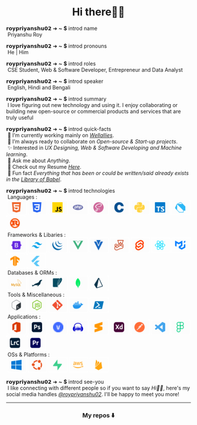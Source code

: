 <h1 align="center">Hi there👋🏻</h1>

**𝗿𝗼𝘆𝗽𝗿𝗶𝘆𝗮𝗻𝘀𝗵𝘂𝟬𝟮** ➜ **~** **$** introd name \
&nbsp;Priyanshu Roy

**𝗿𝗼𝘆𝗽𝗿𝗶𝘆𝗮𝗻𝘀𝗵𝘂𝟬𝟮** ➜ **~** **$** introd pronouns \
&nbsp;He | Him

**𝗿𝗼𝘆𝗽𝗿𝗶𝘆𝗮𝗻𝘀𝗵𝘂𝟬𝟮** ➜ **~** **$** introd roles \
&nbsp;CSE Student, Web & Software Developer, Entrepreneur and Data Analyst

**𝗿𝗼𝘆𝗽𝗿𝗶𝘆𝗮𝗻𝘀𝗵𝘂𝟬𝟮** ➜ **~** **$** introd speaker \
&nbsp;English, Hindi and Bengali

**𝗿𝗼𝘆𝗽𝗿𝗶𝘆𝗮𝗻𝘀𝗵𝘂𝟬𝟮** ➜ **~** **$** introd summary \
&nbsp;I love figuring out new technology and using it. I enjoy collaborating or building new open-source or commercial products and services that are truly useful

**𝗿𝗼𝘆𝗽𝗿𝗶𝘆𝗮𝗻𝘀𝗵𝘂𝟬𝟮** ➜ **~** **$** introd quick-facts \
&nbsp;🔭 I’m currently working mainly on _[Wellallies](https://github.com/wellallies)_. \
&nbsp;🤝 I’m always ready to collaborate on _Open-source & Start-up projects_. \
&nbsp;✨ Interested in _UX Designing, Web & Software Developing and Machine learning_. \
&nbsp;💬 Ask me about _Anything_. \
&nbsp;📄 Check out my Resume _[Here](https://drive.google.com/drive/folders/1sIvW7jsUrjzo3ycM6Kf4wF6hoH9fkB9J?usp=share_link)_. \
&nbsp;👾 Fun fact _Everything that has been or could be written/said already exists in the [Library of Babel](https://libraryofbabel.info/)_.

**𝗿𝗼𝘆𝗽𝗿𝗶𝘆𝗮𝗻𝘀𝗵𝘂𝟬𝟮** ➜ **~** **$** introd technologies \
&nbsp;Languages : \
&nbsp;<a href="https://html.spec.whatwg.org/multipage/"><img loading="lazy" src="./icons/html5.svg" title="HTML5"></a>
<a href="https://www.w3.org/TR/CSS/#css"><img loading="lazy" src="./icons/css3.svg" title="CSS3"></a>
<a href="http://www.ecma-international.org/publications-and-standards/standards/ecma-262/"><img loading="lazy" src="./icons/javascript.svg" title="Javascript"></a>
<a href="https://www.php.net/"><img loading="lazy" src="./icons/php.svg" title="PHP"></a>
<a href="https://sass-lang.com/"><img loading="lazy" src="./icons/sass.svg" title="SASS"></a>
<a href="https://www.open-std.org/jtc1/sc22/wg14/"><img loading="lazy" src="./icons/c-lang.svg" title="C Lang"></a>
<a href="https://www.python.org/"><img loading="lazy" src="./icons/python_effect-85.svg" title="Python - Learning"></a>
<a href="https://www.typescriptlang.org/"><img loading="lazy" src="./icons/typescript_effect-85.svg" title="Typescript - Learning"></a>
<a href="https://dart.dev/"><img loading="lazy" src="./icons/dart_effect-65.svg" title="Dart - Will learn soon"></a>
<a href="https://www.rust-lang.org/"><img loading="lazy" src="./icons/rust_effect-65.svg" title="Rust - Will learn soon"></a> \
&nbsp;Frameworks & Libaries : \
&nbsp;<a href="https://getbootstrap.com/"><img loading="lazy" src="./icons/bootstrap-css.svg" title="Bootstrap CSS"></a>
<a href="https://tailwindcss.com/"><img loading="lazy" src="./icons/tailwind-css.svg" title="Tailwind CSS"></a>
<a href="https://jquery.com/"><img loading="lazy" src="./icons/jquery.svg" title="Jquery"></a>
<a href="https://vuejs.org/"><img loading="lazy" src="./icons/vuejs.svg" title="VueJS"></a>
<a href="https://vuetifyjs.com/"><img loading="lazy" src="./icons/vuetifyjs.svg" title="VuetifyJS"></a>
<a href="https://jestjs.io/"><img loading="lazy" src="./icons/jestjs_effect-85.svg" title="JestJS - Learning"></a>
<a href="https://svelte.dev/"><img loading="lazy" src="./icons/sveltejs_effect-85.svg" title="SvelteJS - Learning"></a>
<a href="https://reactjs.org/"><img loading="lazy" src="./icons/reactjs_effect-65.svg" title="ReactJS - Will learn soon"></a>
<a href="https://mui.com/"><img loading="lazy" src="./icons/mui_effect-65.svg" title="MUI - Will learn soon"></a>
<a href="https://www.tensorflow.org/"><img loading="lazy" src="./icons/tensorflow_effect-65.svg" title="Tensorflow - Will learn soon"></a>
<a href="https://flutter.dev/"><img loading="lazy" src="./icons/flutter_effect-65.svg" title="Flutter - Will learn soon"></a> \
&nbsp;Databases & ORMs : \
&nbsp;<a href="https://www.mysql.com/"><img loading="lazy" src="./icons/mysql.svg" title="MySQL"></a>
<a href="https://mariadb.org/"><img loading="lazy" src="./icons/mariadb.svg" title="MariaDB"></a>
<a href="https://www.sqlite.org/"><img loading="lazy" src="./icons/sqlite.svg" title="SQLite"></a>
<a href="https://www.mongodb.com/"><img loading="lazy" src="./icons/mongodb_effect-85.svg" title="MongoDB - Learning"></a>
<a href="https://www.prisma.io/"><img loading="lazy" src="./icons/prisma_effect-65.svg" title="Prisma - Will learn soon"></a> \
&nbsp;Tools & Miscellaneous : \
&nbsp;<a href="https://www.gnu.org/software/bash/"><img loading="lazy" src="./icons/bash.svg" title="BASH"></a>
<a href="https://nodejs.org/"><img loading="lazy" src="./icons/nodejs.svg" title="NodeJS"></a>
<a href="https://git-scm.com/"><img loading="lazy" src="./icons/git.svg" title="Git"></a>
<a href="https://www.docker.com/"><img loading="lazy" src="./icons/docker_effect-85.svg" title="Docker - Learning"></a>
<a href="https://learn.microsoft.com/en-in/powershell/"><img loading="lazy" src="./icons/powershell_effect-65.svg" title="Powershell - Will learn soon"></a> \
&nbsp;Applications : \
&nbsp;<a href="https://www.microsoft.com/en/microsoft-365/microsoft-office/"><img loading="lazy" src="./icons/microsoft-office.svg" title="Microsoft Office"></a>
<a href="https://www.adobe.com/in/products/photoshop/"><img loading="lazy" src="./icons/adobe-photoshop.svg" title="Adobe Photoshop"></a>
<a href="https://www.vegascreativesoftware.com/in/vegas-pro/"><img loading="lazy" src="./icons/vegas-pro.svg" title="Vegas Pro"></a>
<a href="https://www.audacityteam.org/"><img loading="lazy" src="./icons/audacity.svg" title="Audacity"></a>
<a href="https://www.sublimetext.com/"><img loading="lazy" src="./icons/sublime-text.svg" title="Sublime Text"></a>
<a href="https://www.adobe.com/in/products/xd/"><img loading="lazy" src="./icons/adobe-xd.svg" title="Adobe XD"></a>
<a href="https://www.postman.com/"><img loading="lazy" src="./icons/postman.svg" title="Postman"></a>
<a href="https://code.visualstudio.com/"><img loading="lazy" src="./icons/vscode.svg" title="VSCode"></a>
<a href="https://www.figma.com/"><img loading="lazy" src="./icons/figma.svg" title="Figma"></a>
<a href="https://www.adobe.com/in/products/photoshop-lightroom-classic"><img loading="lazy" src="./icons/adobe-lightroom_effect-65.svg" title="Adobe Lightroom Pro - Will learn soon"></a>
<a href="https://www.adobe.com/products/premiere"><img loading="lazy" src="./icons/adobe-premiere-pro_effect-65.svg" title="Adobe Premiere Pro - Will learn soon"></a> \
&nbsp;OSs & Platforms : \
&nbsp;<a href="https://www.microsoft.com/en-in/windows/"><img loading="lazy" src="./icons/windows.svg" title="Windows"></a>
<a href="https://ubuntu.com/"><img loading="lazy" src="./icons/ubuntu.svg" title="Ubuntu"></a>
<a href="https://supabase.com/"><img loading="lazy" src="./icons/supabase_effect-65.svg" title="Supabase - Will learn soon"></a>
<a href="https://aws.amazon.com/"><img loading="lazy" src="./icons/aws_effect-65.svg" title="AWS - Will learn soon"></a>
<a href="https://firebase.google.com/"><img loading="lazy" src="./icons/firebase_effect-65.svg" title="Firebase - Will learn soon"></a>

**𝗿𝗼𝘆𝗽𝗿𝗶𝘆𝗮𝗻𝘀𝗵𝘂𝟬𝟮** ➜ **~** **$** introd see-you \
&nbsp;I like connecting with different people so if you want to say _Hi👋🏻_, here's my social media handles _[@roypriyanshu02](https://about.me/roypriyanshu02)_. I'll be happy to meet you more!

---

<h3 align="center">My repos ⬇️</h3>
